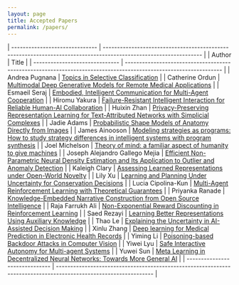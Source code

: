 ```yaml
---
layout: page
title: Accepted Papers
permalink: /papers/
---
```


| ------------------------------ | ---------------------------------------------------------------------------------------------------------------- |
| Author                         | Title                                                                                                            |
| ------------------------------ | ---------------------------------------------------------------------------------------------------------------- |
| Andrea Pugnana                 | [Topics in Selective Classification](../paper/Andrea_Pugnana.pdf)                                                       |
| Catherine Ordun                | [Multimodal Deep Generative Models for Remote Medical Applications](../paper/Catherine_Ordun.pdf)                                                |
| Esmaeil Seraj                  | [Embodied, Intelligent Communication for Multi-Agent Cooperation](../paper/Esmaeil_Seraj.pdf)                                                  |
| Hiromu Yakura                  | [Failure-Resistant Intelligent Interaction for Reliable Human-AI Collaboration](../paper/Hiromu_Yakura.pdf)                                    |
| Huixin Zhan                    | [Privacy-Preserving Representation Learning for Text-Attributed Networks with Simplicial Complexes](../paper/)                |
| Jadie Adams                    | [Probabilistic Shape Models of Anatomy Directly from Images](../paper/Jadie_Adams.pdf)                                                       |
| James Ainooson                 | [Modeling strategies as programs: How to study strategy differences in intelligent systems with program synthesis](../paper/James_Ainooson.pdf) |
| Joel Michelson                 | [Theory of mind: a familiar aspect of humanity to give machines](../paper/)                                                   |
| Joseph Alejandro Gallego Mejia | [Efficient Non-Parametric Neural Density Estimation and Its Application to Outlier and Anomaly Detection](../paper/)          |
| Kaleigh Clary                  | [Assessing Learned Representations under Open-World Novelty](../paper/Kaleigh_Clary.pdf)                                                       |
| Lily Xu                        | [Learning and Planning Under Uncertainty for Conservation Decisions](../paper/Lily_Xu.pdf)                                               |
| Lucia Cipolina-Kun             | [Multi-Agent Reinforcement Learning with Theoretical Guarantees](../paper/)                                                                           |
| Priyanka Ranade                | [Knowledge-Embedded Narrative Construction from Open Source Intelligence](../paper/Priyanka_Ranade.pdf)                                          |
| Raja Farrukh Ali               | [Non-Exponential Reward Discounting in Reinforcement Learning](../paper/Raja_Farrukh_Ali.pdf)                                                     |
| Saed Rezayi                    | [Learning Better Representations Using Auxiliary Knowledge](../paper/)                                                        |
| Thao Le                        | [Explaining the Uncertainty in AI-Assisted Decision Making](../paper/Thao_Le.pdf)                                                        |
| Xinlu Zhang                    | [Deep learning for Medical Prediction in Electronic Health Records](../paper/Xinlu_Zhang.pdf)                                                |
| Yiming Li                      | [Poisoning-based Backdoor Attacks in Computer Vision](../paper/Yiming_Li.pdf)                                                              |
| Yiwei Lyu                      | [Safe Interactive Autonomy for Multi-agent Systems](../paper/Yiwei_Lyu.pdf)                                                                |
| Yuwei Sun                      | [Meta Learning in Decentralized Neural Networks: Towards More General AI](../paper/Yuwei_Sun.pdf)                                          |
| ------------------------------ | ---------------------------------------------------------------------------------------------------------------- |
